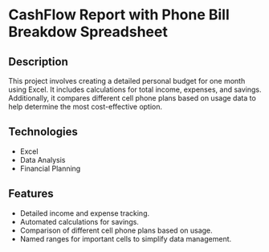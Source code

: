 # CashFlow Report with Phone Bill Breakdow Spreadsheet

## Description
This project involves creating a detailed personal budget for one month using Excel. It includes calculations for total income, expenses, and savings. Additionally, it compares different cell phone plans based on usage data to help determine the most cost-effective option.

## Technologies
- Excel
- Data Analysis
- Financial Planning

## Features
- Detailed income and expense tracking.
- Automated calculations for savings.
- Comparison of different cell phone plans based on usage.
- Named ranges for important cells to simplify data management.